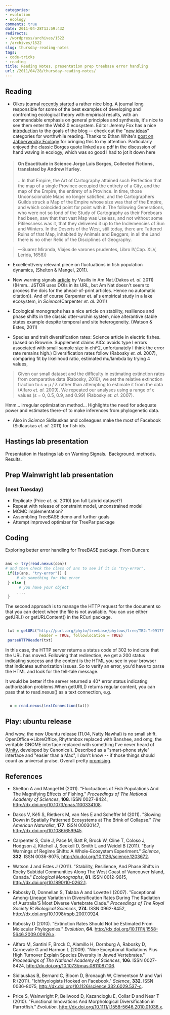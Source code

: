 ```yaml
---
categories:
- evolution
- ecology
comments: true
date: 2011-04-28T13:59:43Z
redirects:
- /wordpress/archives/1522
- /archives/1522
slug: thursday-reading-notes
tags:
- code-tricks
- reading
title: Reading Notes, presentation prep treebase error handling
url: /2011/04/28/thursday-reading-notes/
---
```


## Reading







* Oikos journal [recently started](http://oikosjournal.wordpress.com/2011/03/01/welcome-to-the-oikos-blog/) a rather nice blog. A journal long responsible for some of the best examples of developing and confronting ecological theory with empirical results, with an commendable emphasis on general principles and synthesis, it's nice to see them enter the Web2.0 ecosystem. Editor Jeremy Fox has a nice [introduction](http://oikosjournal.wordpress.com/2011/03/20/fox-quick-biography-and-some-thoughts-on-the-past-and-future-of-oikos/) to the goals of the blog -- check out the "[new idea](http://oikosjournal.wordpress.com/category/new-ideas/)s" categories for worthwhile reading. Thanks to Ethan White's [post on Jabberwocky Ecology](http://jabberwocky.weecology.org/2011/04/27/oikos-has-a-blog-blogrolling/) for bringing this to my attention. Particularly enjoyed the classic Borges quote linked as a pdf in the discussion of hand waving in ecology, which was so good I had to jot it down here 

> #### On Exactitude in Science Jorge Luis Borges, Collected Fictions, translated by Andrew Hurley.
> ...In that Empire, the Art of Cartography attained such Perfection that the map of a single Province occupied the entirety of a City, and the map of the Empire, the entirety of a Province. In time, those Unconscionable Maps no longer satisfied, and the Cartographers Guilds struck a Map of the Empire whose size was that of the Empire, and which coincided point for point with it. The following Generations, who were not so fond of the Study of Cartography as their Forebears had been, saw that that vast Map was Useless, and not without some Pitilessness was it, that they delivered it up to the Inclemencies of Sun and Winters. In the Deserts of the West, still today, there are Tattered Ruins of that Map, inhabited by Animals and Beggars; in all the Land there is no other Relic of the Disciplines of Geography.

> —Suarez Miranda, Viajes de varones prudentes, Libro IV,Cap. XLV, Lerida, 1658))


* Excellent/very relevant piece on fluctuations in fish population dynamics, (Shelton & Mangel, 2011).

* New warning signals [article](http://www.jstor.org/stable/full/10.1086/659945) by Vasilis in Am Nat.(Dakos _et. al._ 2011) ((Hmm.. JSTOR uses DOIs in its URL, but Am Nat doesn't seem to process the dois for the ahead-of-print articles. Hence no automatic citation)). And of course Carpenter et. al's empirical study in a lake ecosystem, in _Science_(Carpenter _et. al._ 2011)


* Ecological monographs has a nice article on stability, resilience and phase shifts in the classic otter-urchin system, nice alterantive stable states example despite temporal and site heterogeneity. (Watson & Estes, 2011)


* Species and trait diversification rates: Science article in electric fishes. (based on Brownie. Supplement claims AICc avoids type I errors associated with small sample size in chi^2, unfortunately I think the error rate remains high.) Diversification rates follow (Rabosky _et. al._ 2007), comparing fit by likelihood ratio, estimated mu/lambda by trying 4 values,


> Given our small dataset and the difficulty in estimating extinction rates from comparative data (Rabosky, 2010), we set the relative extinction fraction to ε = μ / λ rather than attempting to estimate it from the data (Alfaro _et. al._ 2009). We repeated our analyses using a range of ε values (ε = 0, 0.5, 0.9, and 0.99) (Rabosky _et. al._ 2007).

Hmm... irregular optimization method... Highlights the need for adequate power and estimates there-of to make inferences from phylogenetic data.

	
* Also in _Science_ Sidlauskas and colleagues make the most of Facebook (Sidlauskas _et. al._ 2011) for fish ids.



## Hastings lab presentation


Presentation in Hastings lab on Warning Signals.  Background. methods. Results.


## Prep Wainwright lab presentation




### (next Tuesday)




* Replicate (Price _et. al._ 2010) (on full Labrid dataset?)
* Repeat with release of constraint model, unconstrained model
* MCMC implementation?
* Assembling TreeBASE demo and further goals
* Attempt improved optimizer for TreePar package

## Coding


Exploring better error handling for TreeBASE package. From Duncan:


```r

ans <- try(read.nexus(con))
# and then check the class of ans to see if it is "try-error",
 if(is(ans, "try-error")) {
     # do something for the error
 } else {
      # you have your object
     ....
 }

```

> 
The second approach is to manage the HTTP request for the document so that you can detect when the file is not available. You can use either getURL() or getURLContent() in the RCurl package.



```r

 txt = getURL("http://purl.org/phylo/treebase/phylows/tree/TB2:Tr9917?format=nexus",
               header = TRUE, followlocation = TRUE)
 parseHTTPHeader(txt)

```



> 
In this case, the HTTP server returns a status code of 302 to indicate that the URL has moved. Following that redirection, we get a 200 status indicating success and the content is the HTML you see in your browser that indicates authorization issues. So to verify an error, you'd have to parse the HTML and look for the tell-tale message.

It would be better if the server returned a 40* error status indicating authorization problems.When getURL() returns regular content, you can pass that to read.nexus() as a text connection,
e.g.



```r

  o = read.nexus(textConnection(txt))

```



## Play: ubuntu release


And wow, the new Ubuntu release (11.04, Natty Nawhal) is no small shift. OpenOffice->LibreOffice, Rhythmbox replaced with Banshee, and omg, the veritable GNOME interface replaced with something I've never heard of ([Unity](http://en.wikipedia.org/wiki/Unity_%28desktop_environment%29), developed by Canonical). Described as a "smart-phone style" interface and "easier than a Mac", I don't know -- if those things should count as universal praise. Overall pretty [promising](http://www.zdnet.com/blog/open-source/what-you-need-to-know-about-the-new-ubuntu/8760).

## References


- Shelton A and Mangel M (2011).
"Fluctuations of Fish Populations And The Magnifying Effects of Fishing."
*Proceedings of The National Academy of Sciences*, **108**.
ISSN 0027-8424, <a href="http://dx.doi.org/10.1073/pnas.1100334108">http://dx.doi.org/10.1073/pnas.1100334108</a>.

- Dakos V, Kéfi S, Rietkerk M, van Nes E and Scheffer M (2011).
"Slowing Down in Spatially Patterned Ecosystems at The Brink of Collapse."
*The American Naturalist*, **177**.
ISSN 00030147, <a href="http://dx.doi.org/10.1086/659945">http://dx.doi.org/10.1086/659945</a>.

- Carpenter S, Cole J, Pace M, Batt R, Brock W, Cline T, Coloso J, Hodgson J, Kitchell J, Seekell D, Smith L and Weidel B (2011).
"Early Warnings of Regime Shifts: A Whole-Ecosystem Experiment."
*Science*, **332**.
ISSN 0036-8075, <a href="http://dx.doi.org/10.1126/science.1203672">http://dx.doi.org/10.1126/science.1203672</a>.

- Watson J and Estes J (2011).
"Stability, Resilience, And Phase Shifts in Rocky Subtidal Communities Along The West Coast of Vancouver Island, Canada."
*Ecological Monographs*, **81**.
ISSN 0012-9615, <a href="http://dx.doi.org/10.1890/10-0262.1">http://dx.doi.org/10.1890/10-0262.1</a>.

- Rabosky D, Donnellan S, Talaba A and Lovette I (2007).
"Exceptional Among-Lineage Variation in Diversification Rates During The Radiation of Australia'S Most Diverse Vertebrate Clade."
*Proceedings of The Royal Society B: Biological Sciences*, **274**.
ISSN 0962-8452, <a href="http://dx.doi.org/10.1098/rspb.2007.0924">http://dx.doi.org/10.1098/rspb.2007.0924</a>.

- Rabosky D (2010).
"Extinction Rates Should Not be Estimated From Molecular Phylogenies."
*Evolution*, **64**.
<a href="http://dx.doi.org/10.1111/j.1558-5646.2009.00926.x">http://dx.doi.org/10.1111/j.1558-5646.2009.00926.x</a>.

- Alfaro M, Santini F, Brock C, Alamillo H, Dornburg A, Rabosky D, Carnevale G and Harmon L (2009).
"Nine Exceptional Radiations Plus High Turnover Explain Species Diversity in Jawed Vertebrates."
*Proceedings of The National Academy of Sciences*, **106**.
ISSN 0027-8424, <a href="http://dx.doi.org/10.1073/pnas.0811087106">http://dx.doi.org/10.1073/pnas.0811087106</a>.

- Sidlauskas B, Bernard C, Bloom D, Bronaugh W, Clementson M and Vari R (2011).
"Ichthyologists Hooked on Facebook."
*Science*, **332**.
ISSN 0036-8075, <a href="http://dx.doi.org/10.1126/science.332.6029.537-c">http://dx.doi.org/10.1126/science.332.6029.537-c</a>.

- Price S, Wainwright P, Bellwood D, Kazancioglu E, Collar D and Near T (2010).
"Functional Innovations And Morphological Diversification in Parrotfish."
*Evolution*.
<a href="http://dx.doi.org/10.1111/j.1558-5646.2010.01036.x">http://dx.doi.org/10.1111/j.1558-5646.2010.01036.x</a>.
